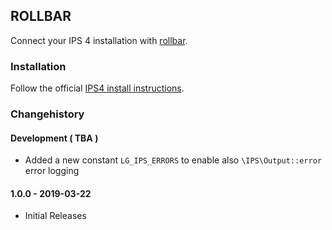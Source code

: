## ROLLBAR

Connect your IPS 4 installation with [rollbar][1].


### Installation

Follow the official [IPS4 install instructions][2].

### Changehistory


#### Development ( TBA )
* Added a new constant `LG_IPS_ERRORS` to enable also `\IPS\Output::error` error logging


#### 1.0.0 - 2019-03-22
* Initial Releases




[1]: http://www.rollbar.com
[2]: https://invisioncommunity.com/4guides/how-to-use-ips-community-suite/managing-your-community/adding-3rd-party-content-r245/